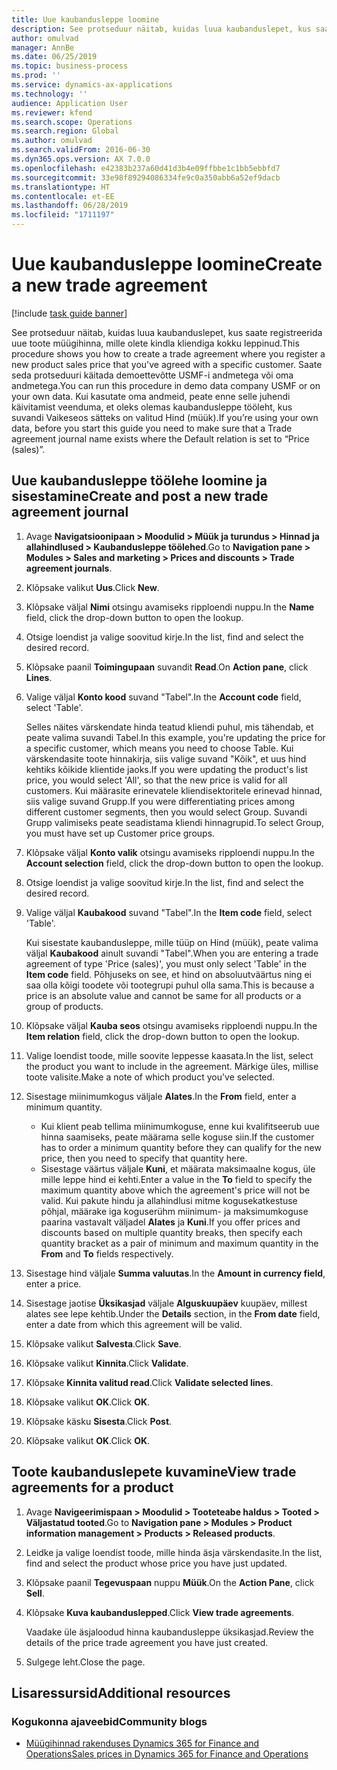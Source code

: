 ```yaml
---
title: Uue kaubandusleppe loomine
description: See protseduur näitab, kuidas luua kaubanduslepet, kus saate registreerida uue toote müügihinna, mille olete kindla kliendiga kokku leppinud.
author: omulvad
manager: AnnBe
ms.date: 06/25/2019
ms.topic: business-process
ms.prod: ''
ms.service: dynamics-ax-applications
ms.technology: ''
audience: Application User
ms.reviewer: kfend
ms.search.scope: Operations
ms.search.region: Global
ms.author: omulvad
ms.search.validFrom: 2016-06-30
ms.dyn365.ops.version: AX 7.0.0
ms.openlocfilehash: e42383b237a60d41d3b4e09ffbbe1c1bb5ebbfd7
ms.sourcegitcommit: 33e98f89294086334fe9c0a350abb6a52ef9dacb
ms.translationtype: HT
ms.contentlocale: et-EE
ms.lasthandoff: 06/28/2019
ms.locfileid: "1711197"
---
```

# <a name="create-a-new-trade-agreement"></a><span data-ttu-id="1bcb4-103">Uue kaubandusleppe loomine</span><span class="sxs-lookup"><span data-stu-id="1bcb4-103">Create a new trade agreement</span></span>

[!include [task guide banner](../../includes/task-guide-banner.md)]

<span data-ttu-id="1bcb4-104">See protseduur näitab, kuidas luua kaubanduslepet, kus saate registreerida uue toote müügihinna, mille olete kindla kliendiga kokku leppinud.</span><span class="sxs-lookup"><span data-stu-id="1bcb4-104">This procedure shows you how to create a trade agreement where you register a new product sales price that you've agreed with a specific customer.</span></span> <span data-ttu-id="1bcb4-105">Saate seda protseduuri käitada demoettevõtte USMF-i andmetega või oma andmetega.</span><span class="sxs-lookup"><span data-stu-id="1bcb4-105">You can run this procedure in demo data company USMF or on your own data.</span></span> <span data-ttu-id="1bcb4-106">Kui kasutate oma andmeid, peate enne selle juhendi käivitamist veenduma, et oleks olemas kaubandusleppe tööleht, kus suvandi Vaikeseos sätteks on valitud Hind (müük).</span><span class="sxs-lookup"><span data-stu-id="1bcb4-106">If you’re using your own data, before you start this guide you need to make sure that a Trade agreement journal name exists where the Default relation is set to “Price (sales)”.</span></span>


## <a name="create-and-post-a-new-trade-agreement-journal"></a><span data-ttu-id="1bcb4-107">Uue kaubandusleppe töölehe loomine ja sisestamine</span><span class="sxs-lookup"><span data-stu-id="1bcb4-107">Create and post a new trade agreement journal</span></span>
1. <span data-ttu-id="1bcb4-108">Avage **Navigatsioonipaan > Moodulid > Müük ja turundus > Hinnad ja allahindlused > Kaubandusleppe töölehed**.</span><span class="sxs-lookup"><span data-stu-id="1bcb4-108">Go to **Navigation pane > Modules > Sales and marketing > Prices and discounts > Trade agreement journals**.</span></span>
2. <span data-ttu-id="1bcb4-109">Klõpsake valikut **Uus**.</span><span class="sxs-lookup"><span data-stu-id="1bcb4-109">Click **New**.</span></span>
3. <span data-ttu-id="1bcb4-110">Klõpsake väljal **Nimi** otsingu avamiseks ripploendi nuppu.</span><span class="sxs-lookup"><span data-stu-id="1bcb4-110">In the **Name** field, click the drop-down button to open the lookup.</span></span>
4. <span data-ttu-id="1bcb4-111">Otsige loendist ja valige soovitud kirje.</span><span class="sxs-lookup"><span data-stu-id="1bcb4-111">In the list, find and select the desired record.</span></span>
5. <span data-ttu-id="1bcb4-112">Klõpsake paanil **Toimingupaan** suvandit **Read**.</span><span class="sxs-lookup"><span data-stu-id="1bcb4-112">On **Action pane**, click **Lines**.</span></span>
6. <span data-ttu-id="1bcb4-113">Valige väljal **Konto kood** suvand "Tabel".</span><span class="sxs-lookup"><span data-stu-id="1bcb4-113">In the **Account code** field, select 'Table'.</span></span>
    
    <span data-ttu-id="1bcb4-114">Selles näites värskendate hinda teatud kliendi puhul, mis tähendab, et peate valima suvandi Tabel.</span><span class="sxs-lookup"><span data-stu-id="1bcb4-114">In this example, you're updating the price for a specific customer, which means you need to choose Table.</span></span> <span data-ttu-id="1bcb4-115">Kui värskendasite toote hinnakirja, siis valige suvand "Kõik", et uus hind kehtiks kõikide klientide jaoks.</span><span class="sxs-lookup"><span data-stu-id="1bcb4-115">If you were updating the product's list price, you would select 'All', so that the new price is valid for all customers.</span></span> <span data-ttu-id="1bcb4-116">Kui määrasite erinevatele kliendisektoritele erinevad hinnad, siis valige suvand Grupp.</span><span class="sxs-lookup"><span data-stu-id="1bcb4-116">If you were differentiating prices among different customer segments, then you would select Group.</span></span> <span data-ttu-id="1bcb4-117">Suvandi Grupp valimiseks peate seadistama kliendi hinnagrupid.</span><span class="sxs-lookup"><span data-stu-id="1bcb4-117">To select Group, you must have set up Customer price groups.</span></span>  

7. <span data-ttu-id="1bcb4-118">Klõpsake väljal **Konto valik** otsingu avamiseks ripploendi nuppu.</span><span class="sxs-lookup"><span data-stu-id="1bcb4-118">In the **Account selection** field, click the drop-down button to open the lookup.</span></span>
8. <span data-ttu-id="1bcb4-119">Otsige loendist ja valige soovitud kirje.</span><span class="sxs-lookup"><span data-stu-id="1bcb4-119">In the list, find and select the desired record.</span></span>
9. <span data-ttu-id="1bcb4-120">Valige väljal **Kaubakood** suvand "Tabel".</span><span class="sxs-lookup"><span data-stu-id="1bcb4-120">In the **Item code** field, select 'Table'.</span></span>
    
    <span data-ttu-id="1bcb4-121">Kui sisestate kaubandusleppe, mille tüüp on Hind (müük), peate valima väljal **Kaubakood** ainult suvandi "Tabel".</span><span class="sxs-lookup"><span data-stu-id="1bcb4-121">When you are entering a trade agreement of type 'Price (sales)', you must only select 'Table' in the **Item code** field.</span></span> <span data-ttu-id="1bcb4-122">Põhjuseks on see, et hind on absoluutväärtus ning ei saa olla kõigi toodete või tootegrupi puhul olla sama.</span><span class="sxs-lookup"><span data-stu-id="1bcb4-122">This is because a price is an absolute value and cannot be same for all products or a group of products.</span></span>
    
10. <span data-ttu-id="1bcb4-123">Klõpsake väljal **Kauba seos** otsingu avamiseks ripploendi nuppu.</span><span class="sxs-lookup"><span data-stu-id="1bcb4-123">In the **Item relation** field, click the drop-down button to open the lookup.</span></span>
11. <span data-ttu-id="1bcb4-124">Valige loendist toode, mille soovite leppesse kaasata.</span><span class="sxs-lookup"><span data-stu-id="1bcb4-124">In the list, select the product you want to include in the agreement.</span></span> <span data-ttu-id="1bcb4-125">Märkige üles, millise toote valisite.</span><span class="sxs-lookup"><span data-stu-id="1bcb4-125">Make a note of which product you've selected.</span></span>  
12. <span data-ttu-id="1bcb4-126">Sisestage miinimumkogus väljale **Alates**.</span><span class="sxs-lookup"><span data-stu-id="1bcb4-126">In the **From** field, enter a minimum quantity.</span></span>
    - <span data-ttu-id="1bcb4-127">Kui klient peab tellima miinimumkoguse, enne kui kvalifitseerub uue hinna saamiseks, peate määrama selle koguse siin.</span><span class="sxs-lookup"><span data-stu-id="1bcb4-127">If the customer has to order a minimum quantity before they can qualify for the new price, then you need to specify that quantity here.</span></span>  
    - <span data-ttu-id="1bcb4-128">Sisestage väärtus väljale **Kuni**, et määrata maksimaalne kogus, üle mille leppe hind ei kehti.</span><span class="sxs-lookup"><span data-stu-id="1bcb4-128">Enter a value in the **To** field to specify the maximum quantity above which the agreement's price will not be valid.</span></span> <span data-ttu-id="1bcb4-129">Kui pakute hindu ja allahindlusi mitme kogusekatkestuse põhjal, määrake iga koguserühm miinimum- ja maksimumkoguse paarina vastavalt väljadel **Alates** ja **Kuni**.</span><span class="sxs-lookup"><span data-stu-id="1bcb4-129">If you offer prices and discounts based on multiple quantity breaks, then specify each quantity bracket as a pair of minimum and maximum quantity in the **From** and **To** fields respectively.</span></span>
13. <span data-ttu-id="1bcb4-130">Sisestage hind väljale **Summa valuutas**.</span><span class="sxs-lookup"><span data-stu-id="1bcb4-130">In the **Amount in currency field**, enter a price.</span></span>
14. <span data-ttu-id="1bcb4-131">Sisestage jaotise **Üksikasjad** väljale **Alguskuupäev** kuupäev, millest alates see lepe kehtib.</span><span class="sxs-lookup"><span data-stu-id="1bcb4-131">Under the **Details** section, in the **From date** field, enter a date from which this agreement will be valid.</span></span>
15. <span data-ttu-id="1bcb4-132">Klõpsake valikut **Salvesta**.</span><span class="sxs-lookup"><span data-stu-id="1bcb4-132">Click **Save**.</span></span>
16. <span data-ttu-id="1bcb4-133">Klõpsake valikut **Kinnita**.</span><span class="sxs-lookup"><span data-stu-id="1bcb4-133">Click **Validate**.</span></span>
17. <span data-ttu-id="1bcb4-134">Klõpsake **Kinnita valitud read**.</span><span class="sxs-lookup"><span data-stu-id="1bcb4-134">Click **Validate selected lines**.</span></span>
18. <span data-ttu-id="1bcb4-135">Klõpsake valikut **OK**.</span><span class="sxs-lookup"><span data-stu-id="1bcb4-135">Click **OK**.</span></span>
19. <span data-ttu-id="1bcb4-136">Klõpsake käsku **Sisesta**.</span><span class="sxs-lookup"><span data-stu-id="1bcb4-136">Click **Post**.</span></span>
20. <span data-ttu-id="1bcb4-137">Klõpsake valikut **OK**.</span><span class="sxs-lookup"><span data-stu-id="1bcb4-137">Click **OK**.</span></span>

## <a name="view-trade-agreements-for-a-product"></a><span data-ttu-id="1bcb4-138">Toote kaubanduslepete kuvamine</span><span class="sxs-lookup"><span data-stu-id="1bcb4-138">View trade agreements for a product</span></span>
1. <span data-ttu-id="1bcb4-139">Avage **Navigeerimispaan > Moodulid > Tooteteabe haldus > Tooted > Väljastatud tooted**.</span><span class="sxs-lookup"><span data-stu-id="1bcb4-139">Go to **Navigation pane > Modules > Product information management > Products > Released products**.</span></span>
2. <span data-ttu-id="1bcb4-140">Leidke ja valige loendist toode, mille hinda äsja värskendasite.</span><span class="sxs-lookup"><span data-stu-id="1bcb4-140">In the list, find and select the product whose price you have just updated.</span></span>
3. <span data-ttu-id="1bcb4-141">Klõpsake paanil **Tegevuspaan** nuppu **Müük**.</span><span class="sxs-lookup"><span data-stu-id="1bcb4-141">On the **Action Pane**, click **Sell**.</span></span>
4. <span data-ttu-id="1bcb4-142">Klõpsake **Kuva kaubanduslepped**.</span><span class="sxs-lookup"><span data-stu-id="1bcb4-142">Click **View trade agreements**.</span></span>
    
    <span data-ttu-id="1bcb4-143">Vaadake üle äsjaloodud hinna kaubandusleppe üksikasjad.</span><span class="sxs-lookup"><span data-stu-id="1bcb4-143">Review the details of the price trade agreement you have just created.</span></span>    

5. <span data-ttu-id="1bcb4-144">Sulgege leht.</span><span class="sxs-lookup"><span data-stu-id="1bcb4-144">Close the page.</span></span>

## <a name="additional-resources"></a><span data-ttu-id="1bcb4-145">Lisaressursid</span><span class="sxs-lookup"><span data-stu-id="1bcb4-145">Additional resources</span></span>
### <a name="community-blogs"></a><span data-ttu-id="1bcb4-146">Kogukonna ajaveebid</span><span class="sxs-lookup"><span data-stu-id="1bcb4-146">Community blogs</span></span>
- [<span data-ttu-id="1bcb4-147">Müügihinnad rakenduses Dynamics 365 for Finance and Operations</span><span class="sxs-lookup"><span data-stu-id="1bcb4-147">Sales prices in Dynamics 365 for Finance and Operations</span></span>](https://financefunction.tech/2018/11/14/sales-prices-in-dynamics-365-for-finance-and-operations/#sales_price_in_trade_agreements)
